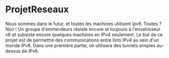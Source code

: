 # ProjetReseaux
Nous sommes dans le futur, et toutes les machines utilisent ipv6. Toutes ? Non ! Un groupe d'emmerdeurs résiste encore et toujours à l'envahisseur v6 et subsiste encore quelques machines en IPv4 seulement. 
Le but de ce projet est de permettre des communications entre îlots IPv4 au sein d'un monde IPv6. Dans une première partie, on utilisera des tunnels simples au-dessus de IPv6. 
